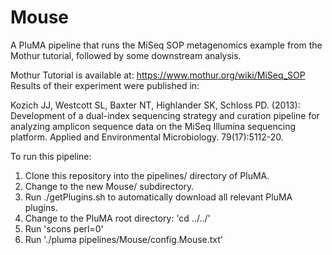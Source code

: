 # Mouse
A PluMA pipeline that runs the MiSeq SOP metagenomics example from the Mothur tutorial, followed by some downstream analysis.

Mothur Tutorial is available at: https://www.mothur.org/wiki/MiSeq_SOP
Results of their experiment were published in:

Kozich JJ, Westcott SL, Baxter NT, Highlander SK, Schloss PD. (2013): Development of a dual-index sequencing strategy and curation pipeline for analyzing amplicon sequence data on the MiSeq Illumina sequencing platform. Applied and Environmental Microbiology. 79(17):5112-20.


To run this pipeline:

1. Clone this repository into the pipelines/ directory of PluMA.
2. Change to the new Mouse/ subdirectory.
3. Run ./getPlugins.sh to automatically download all relevant PluMA plugins.
4. Change to the PluMA root directory: 'cd ../../'
5. Run 'scons perl=0'
6. Run './pluma pipelines/Mouse/config.Mouse.txt'

